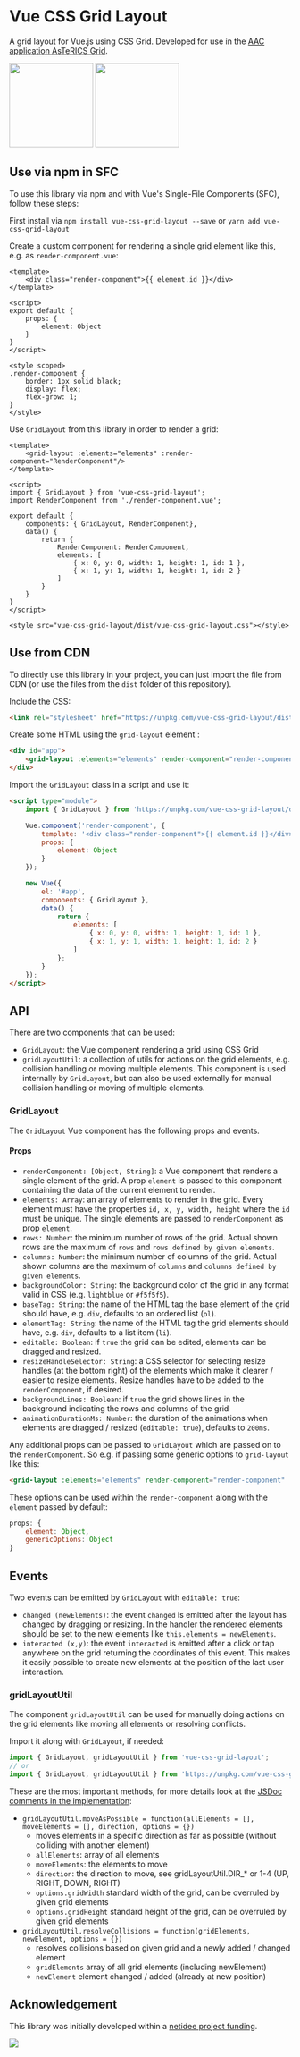# Vue CSS Grid Layout
A grid layout for Vue.js using CSS Grid. Developed for use in the [AAC application AsTeRICS Grid](https://github.com/asterics/AsTeRICS-Grid).

<div>
    <img src="img/dragging-resizing-collisions.gif" height="150">
    <img src="img/move-all.gif" height="150">
</div>

## Use via npm in SFC
To use this library via npm and with Vue's Single-File Components (SFC), follow these steps:

First install via `npm install vue-css-grid-layout --save` or `yarn add vue-css-grid-layout`

Create a custom component for rendering a single grid element like this, e.g. as `render-component.vue`:
```vue
<template>
    <div class="render-component">{{ element.id }}</div>
</template>

<script>
export default {
    props: {
        element: Object
    }
}
</script>

<style scoped>
.render-component {
    border: 1px solid black;
    display: flex;
    flex-grow: 1;
}
</style>
```

Use `GridLayout` from this library in order to render a grid:
```vue
<template>
    <grid-layout :elements="elements" :render-component="RenderComponent"/>
</template>

<script>
import { GridLayout } from 'vue-css-grid-layout';
import RenderComponent from './render-component.vue';

export default {
    components: { GridLayout, RenderComponent},
    data() {
        return {
            RenderComponent: RenderComponent,
            elements: [
                { x: 0, y: 0, width: 1, height: 1, id: 1 },
                { x: 1, y: 1, width: 1, height: 1, id: 2 }
            ]
        }
    }
}
</script>

<style src="vue-css-grid-layout/dist/vue-css-grid-layout.css"></style>
```

## Use from CDN
To directly use this library in your project, you can just import the file from CDN (or use the files from the `dist` folder of this repository).

Include the CSS: 
```html
<link rel="stylesheet" href="https://unpkg.com/vue-css-grid-layout/dist/vue-css-grid-layout.css">
```

Create some HTML using the `grid-layout` element`:
```html
<div id="app">
    <grid-layout :elements="elements" render-component="render-component"/>
</div>
```

Import the `GridLayout` class in a script and use it:
```html
<script type="module">
    import { GridLayout } from 'https://unpkg.com/vue-css-grid-layout/dist/vue-css-grid-layout.es.js';

    Vue.component('render-component', {
        template: '<div class="render-component">{{ element.id }}</div>',
        props: {
            element: Object
        }
    });

    new Vue({
        el: '#app',
        components: { GridLayout },
        data() {
            return {
                elements: [
                    { x: 0, y: 0, width: 1, height: 1, id: 1 },
                    { x: 1, y: 1, width: 1, height: 1, id: 2 }
                ]
            };
        }
    });
</script>
```

## API
There are two components that can be used:
* `GridLayout`: the Vue component rendering a grid using CSS Grid
* `gridLayoutUtil`: a collection of utils for actions on the grid elements, e.g. collision handling or moving multiple elements. This component is used internally by `GridLayout`, but can also be used externally for manual collision handling or moving of multiple elements.

### GridLayout
The `GridLayout` Vue component has the following props and events.

#### Props
* `renderComponent: [Object, String]`: a Vue component that renders a single element of the grid. A prop `element` is passed to this component containing the data of the current element to render.
* `elements: Array`: an array of elements to render in the grid. Every element must have the properties `id, x, y, width, height` where the `id` must be unique. The single elements are passed to `renderComponent` as prop `element`.
* `rows: Number`: the minimum number of rows of the grid. Actual shown rows are the maximum of `rows` and `rows defined by given elements`.
* `columns: Number`: the minimum number of columns of the grid. Actual shown columns are the maximum of `columns` and `columns defined by given elements`.
* `backgroundColor: String`: the background color of the grid in any format valid in CSS (e.g. `lightblue` or `#f5f5f5`).
* `baseTag: String`: the name of the HTML tag the base element of the grid should have, e.g. `div`, defaults to an ordered list (`ol`).
* `elementTag: String`: the name of the HTML tag the grid elements should have, e.g. `div`, defaults to a list item (`li`). 
* `editable: Boolean`: if `true` the grid can be edited, elements can be dragged and resized.
* `resizeHandleSelector: String`: a CSS selector for selecting resize handles (at the bottom right) of the elements which make it clearer / easier to resize elements. Resize handles have to be added to the `renderComponent`, if desired.
* `backgroundLines: Boolean`: if `true` the grid shows lines in the background indicating the rows and columns of the grid
* `animationDurationMs: Number`: the duration of the animations when elements are dragged / resized (`editable: true`), defaults to `200ms`.

Any additional props can be passed to `GridLayout` which are passed on to the `renderComponent`. So e.g. if passing some generic options to `grid-layout` like this:
```html
<grid-layout :elements="elements" render-component="render-component" :generic-options="{ color: 'green' }"/>
```
These options can be used within the `render-component` along with the `element` passed by default:
```javascript
props: {
    element: Object, 
    genericOptions: Object
}
```

## Events
Two events can be emitted by `GridLayout` with `editable: true`:
* `changed (newElements)`: the event `changed` is emitted after the layout has changed by dragging or resizing. In the handler the rendered elements should be set to the new elements like `this.elements = newElements`.
* `interacted (x,y)`: the event `interacted` is emitted after a click or tap anywhere on the grid returning the coordinates of this event. This makes it easily possible to create new elements at the position of the last user interaction.

### gridLayoutUtil
The component `gridLayoutUtil` can be used for manually doing actions on the grid elements like moving all elements or resolving conflicts.

Import it along with `GridLayout`, if needed:
```javascript
import { GridLayout, gridLayoutUtil } from 'vue-css-grid-layout';
// or
import { GridLayout, gridLayoutUtil } from 'https://unpkg.com/vue-css-grid-layout/dist/vue-css-grid-layout.es.js';
```

These are the most important methods, for more details look at the [JSDoc comments in the implementation](https://github.com/asterics/vue-css-grid-layout/blob/main/src/utils/gridLayoutUtil.js):
* `gridLayoutUtil.moveAsPossible = function(allElements = [], moveElements = [], direction, options = {})`
   *  moves elements in a specific direction as far as possible (without colliding with another element)
   * `allElements`: array of all elements
   * `moveElements`: the elements to move
   * `direction`: the direction to move, see gridLayoutUtil.DIR_* or 1-4 (UP, RIGHT, DOWN, RIGHT)
   * `options.gridWidth` standard width of the grid, can be overruled by given grid elements
   * `options.gridHeight` standard height of the grid, can be overruled by given grid elements
* `gridLayoutUtil.resolveCollisions = function(gridElements, newElement, options = {})`
   * resolves collisions based on given grid and a newly added / changed element
   * `gridElements` array of all grid elements (including newElement)
   * `newElement` element changed / added (already at new position)

## Acknowledgement
This library was initially developed within a [netidee project funding](https://www.netidee.at/asterics-grid).

<a href="https://www.netidee.at/asterics-grid">
<img src="https://github.com/asterics/AsTeRICS-Grid/assets/2537025/bccf076b-9682-4083-b259-31dffbd2bb17"/>
</a>